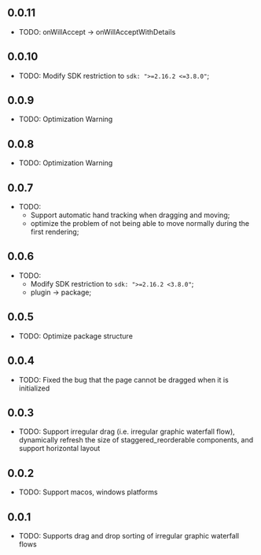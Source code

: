 ## 0.0.11

* TODO: onWillAccept -> onWillAcceptWithDetails

## 0.0.10

* TODO: Modify SDK restriction to `sdk: ">=2.16.2 <=3.8.0"`;

## 0.0.9

* TODO: Optimization Warning

## 0.0.8

* TODO: Optimization Warning

## 0.0.7

* TODO: 
  * Support automatic hand tracking when dragging and moving; 
  * optimize the problem of not being able to move normally during the first rendering;

## 0.0.6

* TODO: 
  * Modify SDK restriction to `sdk: ">=2.16.2 <3.8.0"`;
  * plugin -> package;

## 0.0.5

* TODO: Optimize package structure

## 0.0.4

* TODO: Fixed the bug that the page cannot be dragged when it is initialized

## 0.0.3

* TODO: Support irregular drag (i.e. irregular graphic waterfall flow), dynamically refresh the size of staggered_reorderable components, and support horizontal layout

## 0.0.2

* TODO: Support macos, windows platforms

## 0.0.1

* TODO: Supports drag and drop sorting of irregular graphic waterfall flows
